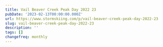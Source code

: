 ```yaml
---
title: Vail Beaver Creek Peak Day 2022 23
pubDate: '2023-02-13T00:00:00.000Z'
url: https://www.stormskiing.com/p/vail-beaver-creek-peak-day-2022-23
slug: vail-beaver-creek-peak-day-2022-23
description: ''
tags: []
changefreq: monthly
---
```


<!-- Add post content below -->
